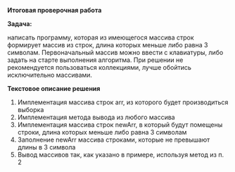**Итоговая проверочная работа**


**Задача:** 

написать программу, которая из имеющегося массива строк формирует массив из строк, длина которых меньше либо равна 3 символам. Первоначальный массив можно ввести с клавиатуры, либо задать на старте выполнения алгоритма. При решении не рекомендуется пользоваться коллекциями, лучше обойтись исключительно массивами. 


**Текстовое описание решения**

1. Имплементация массива строк arr, из которого будет производиться выборка
2. Имплементация метода вывода из любого массива
3. Имплементация массива строк newArr, в который будут помещены строки, длина которых меньше либо равна 3 символам
4. Заполнение newArr массива строками, которые не превышают длины в 3 символа
5. Вывод массивов так, как указано в примере, используя метод из п. 2